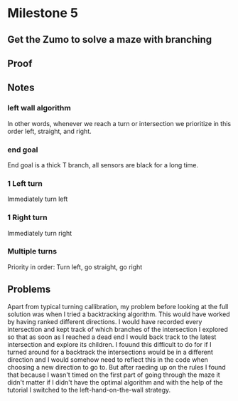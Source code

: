# Milestone 5
## Get the Zumo to solve a maze with branching

## Proof


## Notes
### left wall algorithm
In other words, whenever we reach a turn or intersection we prioritize in this order left, straight, and right.
### end goal
End goal is a thick T branch, all sensors are black for a long time.
### 1 Left turn
Immediately turn left
### 1 Right turn
Immediately turn right
### Multiple turns
Priority in order: Turn left, go straight, go right

## Problems
Apart from typical turning callibration, my problem before looking at the full solution was when I tried a backtracking algorithm. This would have worked by having ranked different directions. I would have recorded every intersection and kept track of which branches of the intersection I explored so that as soon as I reached a dead end I would back track to the latest intersection and explore its children. I fouund this difficult to do for if I turned around for a backtrack the intersections would be in a different direction and I would somehow need to reflect this in the code when choosing a new direction to go to. But after raeding up on the rules I found that because I wasn't timed on the first part of going through the maze it didn't matter if I didn't have the optimal algorithm and with the help of the tutorial I switched to the left-hand-on-the-wall strategy.
